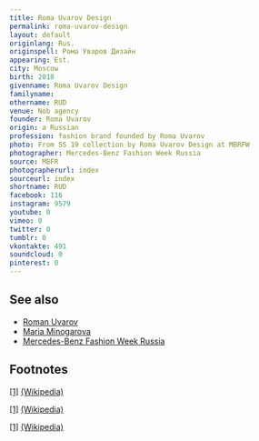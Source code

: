 ```yaml
---
title: Roma Uvarov Design
permalink: roma-uvarov-design
layout: default
originlang: Rus.
originspell: Рома Уваров Дизайн
appearing: Est.
city: Moscow
birth: 2018
givenname: Roma Uvarov Design
familyname:
othername: RUD
venue: Nob agency
founder: Roma Uvarov
origin: a Russian
profession: fashion brand founded by Roma Uvarov
photo: From SS 19 collection by Roma Uvarov Design at MBRFW
photographer: Mercedes-Benz Fashion Week Russia
source: MBFR
photographerurl: index
sourceurl: index
shortname: RUD
facebook: 116
instagram: 9579
youtube: 0
vimeo: 0
twitter: 0
tumblr: 0
vkontakte: 491
soundcloud: 0
pinterest: 0
---
```


## See also

+ [Roman Uvarov](uvarov-roman)
+ [Maria Minogarova](minogarova-maria)
+ [Mercedes-Benz Fashion Week Russia](mercedes-benz-fashion-week-russia)

## Footnotes

[[1]](#a1) <span id="f1"></span> [(Wikipedia)](index)

[[1]](#a1) <span id="f1"></span> [(Wikipedia)](index)

[[1]](#a1) <span id="f1"></span> [(Wikipedia)](index)
